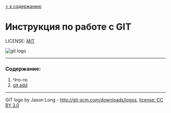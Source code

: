 [< к содержанию](./readme.md)

# Инструкция по работе с GIT

LICENSE: [MIT](./license.md)

![git logo](./assets/Git-logo%20(1).svg)

---

### Содержание:
1. Что-то
2. [git add](./add.md)

---


GIT logo by Jason Long - http://git-scm.com/downloads/logos, [license: CC BY 3.0](https://creativecommons.org/licenses/by/3.0/)
